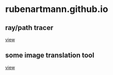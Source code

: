 # rubenartmann.github.io

## ray/path tracer

[view](https://rubenartmann.github.io/ray_tracer)

## some image translation tool

[view](https://rubenartmann.github.io/manga)
